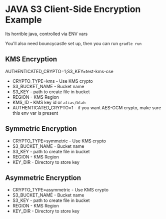 # JAVA S3 Client-Side Encryption Example

Its horrible java, controlled via ENV vars

You'll also need bouncycastle set up, then you can run `gradle run`

## KMS Encryption

AUTHENTICATED_CRYPTO=1;S3_KEY=test-kms-cse

* CRYPTO_TYPE=kms - Use KMS crypto
* S3_BUCKET_NAME - Bucket name
* S3_KEY - path to create file in bucket
* REGION - KMS Region
* KMS_ID - KMS key id or `alias/blah`
* AUTHENTICATED_CRYPTO=1 - if you want AES-GCM crypto, make sure this env var is present


## Symmetric Encryption

* CRYPTO_TYPE=symmetric - Use KMS crypto
* S3_BUCKET_NAME - Bucket name
* S3_KEY - path to create file in bucket
* REGION - KMS Region
* KEY_DIR - Directory to store key

## Asymmetric Encryption

* CRYPTO_TYPE=asymmetric - Use KMS crypto
* S3_BUCKET_NAME - Bucket name
* S3_KEY - path to create file in bucket
* REGION - KMS Region
* KEY_DIR - Directory to store key
